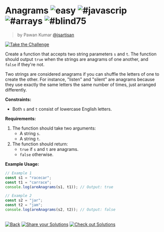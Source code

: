 <!--info-header-start--><h1>Anagrams <img src="https://img.shields.io/badge/-easy-7aad0c" alt="easy"/> <img src="https://img.shields.io/badge/-%23javascrip-999" alt="#javascrip"/> <img src="https://img.shields.io/badge/-%23arrays-999" alt="#arrays"/> <img src="https://img.shields.io/badge/-%23blind75-999" alt="#blind75"/></h1><blockquote><p>by Pawan Kumar <a href="https://github.com/jsartisan" target="_blank">@jsartisan</a></p></blockquote><p><a href="https://frontend-challenges.com/challenges/183-anagrams" target="_blank"><img src="https://img.shields.io/badge/-Take%20the%20Challenge-0d99ff?logo=javascript&logoColor=white" alt="Take the Challenge"/></a> </p><!--info-header-end-->

Create a function that accepts two string parameters `s` and `t`. The function should output `true` when the strings are anagrams of one another, and `false` if they're not.

Two strings are considered anagrams if you can shuffle the letters of one to create the other. For instance, "listen" and "silent" are anagrams because they use exactly the same letters the same number of times, just arranged differently.

**Constraints:**

- Both `s` and `t` consist of lowercase English letters.

**Requirements:**

1. The function should take two arguments:
   - A string `s`.
   - A string `t`.
2. The function should return:
   - `true` if `s` and `t` are anagrams.
   - `false` otherwise.

**Example Usage:**

```js
// Example 1
const s1 = "racecar";
const t1 = "carrace";
console.log(areAnagrams(s1, t1)); // Output: true

// Example 2
const s2 = "jar";
const t2 = "jam";
console.log(areAnagrams(s2, t2)); // Output: false
```

<!--info-footer-start--><br><a href="../../README.md" target="_blank"><img src="https://img.shields.io/badge/-Back-grey" alt="Back"/></a> <a href="https://github.com/jsartisan/frontend-challenges/issues/new?template=answer.md&labels=answer,183,undefined&title=183%20-%20Anagrams%20-%20undefined&body=" target="_blank"><img src="https://img.shields.io/badge/-Share%20your%20Solutions-teal" alt="Share your Solutions"/></a> <a href="https://github.com/jsartisan/frontend-challenges/issues?q=label%3A183+label%3Aanswer+sort%3Areactions-%2B1-desc" target="_blank"><img src="https://img.shields.io/badge/-Check%20out%20Solutions-de5a77?logo=awesome-lists&logoColor=white" alt="Check out Solutions"/></a> <!--info-footer-end-->
